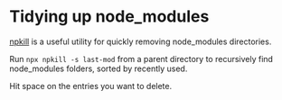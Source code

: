 # Tidying up node_modules

[npkill](https://github.com/voidcosmos/npkill) is a useful utility for quickly removing node_modules directories.

Run `npx npkill -s last-mod` from a parent directory to recursively find node_modules folders, sorted by recently used.

Hit space on the entries you want to delete.
